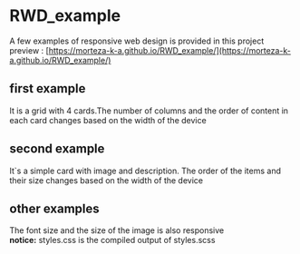 # RWD_example
A few examples of responsive web design is provided in this project <br/>
preview : [https://morteza-k-a.github.io/RWD_example/](https://morteza-k-a.github.io/RWD_example/)<br/>
## first example
It is a grid with 4 cards.The number of columns and the order of content in each card changes based on the width of the device <br/>
## second example
It`s a simple card with image and description. The order of the items and their size changes based on the width of the device <br/>
## other examples
The font size and the size of the image is also responsive<br>
<strong>notice:</strong> styles.css is the compiled output of styles.scss 

